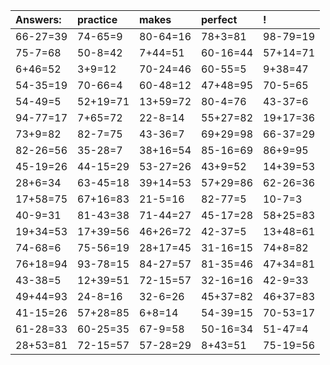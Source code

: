 | Answers: | practice | makes | perfect | ! |
| :--- | :--- | :--- | :--- | :--- |
| 66-27=39 | 74-65=9 | 80-64=16 | 78+3=81 | 98-79=19 | 
| 75-7=68 | 50-8=42 | 7+44=51 | 60-16=44 | 57+14=71 | 
| 6+46=52 | 3+9=12 | 70-24=46 | 60-55=5 | 9+38=47 | 
| 54-35=19 | 70-66=4 | 60-48=12 | 47+48=95 | 70-5=65 | 
| 54-49=5 | 52+19=71 | 13+59=72 | 80-4=76 | 43-37=6 | 
| 94-77=17 | 7+65=72 | 22-8=14 | 55+27=82 | 19+17=36 | 
| 73+9=82 | 82-7=75 | 43-36=7 | 69+29=98 | 66-37=29 | 
| 82-26=56 | 35-28=7 | 38+16=54 | 85-16=69 | 86+9=95 | 
| 45-19=26 | 44-15=29 | 53-27=26 | 43+9=52 | 14+39=53 | 
| 28+6=34 | 63-45=18 | 39+14=53 | 57+29=86 | 62-26=36 | 
| 17+58=75 | 67+16=83 | 21-5=16 | 82-77=5 | 10-7=3 | 
| 40-9=31 | 81-43=38 | 71-44=27 | 45-17=28 | 58+25=83 | 
| 19+34=53 | 17+39=56 | 46+26=72 | 42-37=5 | 13+48=61 | 
| 74-68=6 | 75-56=19 | 28+17=45 | 31-16=15 | 74+8=82 | 
| 76+18=94 | 93-78=15 | 84-27=57 | 81-35=46 | 47+34=81 | 
| 43-38=5 | 12+39=51 | 72-15=57 | 32-16=16 | 42-9=33 | 
| 49+44=93 | 24-8=16 | 32-6=26 | 45+37=82 | 46+37=83 | 
| 41-15=26 | 57+28=85 | 6+8=14 | 54-39=15 | 70-53=17 | 
| 61-28=33 | 60-25=35 | 67-9=58 | 50-16=34 | 51-47=4 | 
| 28+53=81 | 72-15=57 | 57-28=29 | 8+43=51 | 75-19=56 | 
